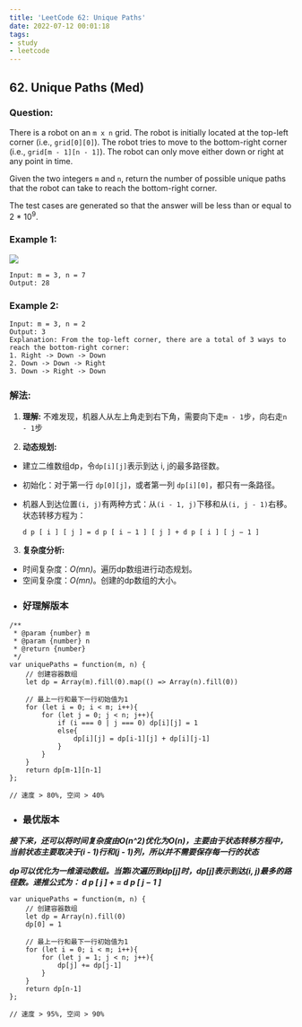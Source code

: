 ```yaml
---
title: 'LeetCode 62: Unique Paths'
date: 2022-07-12 00:01:18
tags:
- study
- leetcode
---
```


## 62. Unique Paths (Med)

### Question: 
There is a robot on an `m x n` grid. The robot is initially located at the top-left corner (i.e., `grid[0][0]`). The robot tries to move to the bottom-right corner (i.e., `grid[m - 1][n - 1]`). The robot can only move either down or right at any point in time.

Given the two integers `m` and `n`, return the number of possible unique paths that the robot can take to reach the bottom-right corner.

The test cases are generated so that the answer will be less than or equal to 2 * 10<sup>9</sup>.

### Example 1:

![](https://assets.leetcode.com/uploads/2018/10/22/robot_maze.png)

    Input: m = 3, n = 7
    Output: 28

### Example 2:
    Input: m = 3, n = 2
    Output: 3
    Explanation: From the top-left corner, there are a total of 3 ways to reach the bottom-right corner:
    1. Right -> Down -> Down
    2. Down -> Down -> Right
    3. Down -> Right -> Down


### 解法:

1. **理解:** 不难发现，机器人从左上角走到右下角，需要向下走`m - 1`步，向右走`n - 1`步

2. **动态规划:** 
- 建立二维数组dp，令`dp[i][j]`表示到达 i, j的最多路径数。 
- 初始化：对于第一行 `dp[0][j]`，或者第一列 `dp[i][0]`，都只有一条路径。 
- 机器人到达位置`(i, j)`有两种方式：从`(i - 1, j)`下移和从`(i, j - 1)`右移。状态转移方程为： 

    `d p [ i ] [ j ] = d p [ i − 1 ] [ j ] + d p [ i ] [ j − 1 ]`

3. **复杂度分析:**
- 时间复杂度：*O(mn)*。遍历dp数组进行动态规划。
- 空间复杂度：*O(mn)*。创建的dp数组的大小。 

* ### 好理解版本

```
/**
 * @param {number} m
 * @param {number} n
 * @return {number}
 */
var uniquePaths = function(m, n) {
    // 创建容器数组
    let dp = Array(m).fill(0).map(() => Array(n).fill(0))

    // 最上一行和最下一行初始值为1
    for (let i = 0; i < m; i++){
        for (let j = 0; j < n; j++){
            if (i === 0 | j === 0) dp[i][j] = 1
            else{
                dp[i][j] = dp[i-1][j] + dp[i][j-1]
            }
        }
    }
    return dp[m-1][n-1]
};

// 速度 > 80%, 空间 > 40%
```

* ### 最优版本

***接下来，还可以将时间复杂度由O(n^2)优化为O(n)，主要由于状态转移方程中，当前状态主要取决于(i - 1)行和(j - 1)列，所以并不需要保存每一行的状态***

***dp可以优化为一维滚动数组。当第i次遍历到dp[j]时，dp[j]表示到达(i, j)最多的路径数。递推公式为： d p [ j ] + = d p [ j − 1 ]***

```
var uniquePaths = function(m, n) {
    // 创建容器数组
    let dp = Array(n).fill(0)
    dp[0] = 1

    // 最上一行和最下一行初始值为1
    for (let i = 0; i < m; i++){
        for (let j = 1; j < n; j++){
            dp[j] += dp[j-1]
        }
    }
    return dp[n-1]
};

// 速度 > 95%, 空间 > 90%
```





